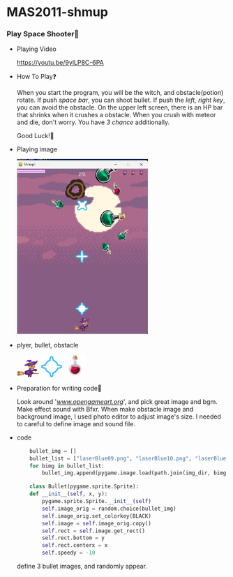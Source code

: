 MAS2011-shmup
=============
### Play Space Shooter👾

* Playing Video
  
  <https://youtu.be/9ylLP8C-6PA>

* How To Play❓

    When you start the program, you will be the witch, and obstacle(potion) rotate. If push *space bar*, you can shoot bullet. If push the *left, right key*, you can avoid the obstacle. On the upper left screen, there is an HP bar that shrinks when it crushes a obstacle. When you crush with meteor and die, don't worry. You have *3 chance* additionally. 

    Good Luck!🌟

* Playing image
  
  <img src="playing.png" width="300px" height="px"></img>

* plyer, bullet, obstacle

    <img src="img/witch.png" width="50px" height="px"></img>
    <img src="img/laserBlue08.png" width="50px" height="px"></img>
    <img src="img/potion_red_big.png" width="50px" height="px"></img>


* Preparation for writing code🫠
  
  Look around '*www.opengameart.org*', and pick great image and bgm. Make effect sound with Bfxr. When make obstacle image and background image, I used photo editor to adjust image's size. I needed to careful to define image and sound file.
  
* code 
    ```python
        bullet_img = []
        bullet_list = ["laserBlue09.png", "laserBlue10.png", "laserBlue08.png"]
        for bimg in bullet_list:
            bullet_img.append(pygame.image.load(path.join(img_dir, bimg)).convert())
    ```
    ```python
        class Bullet(pygame.sprite.Sprite):
        def __init__(self, x, y):
            pygame.sprite.Sprite.__init__(self)
            self.image_orig = random.choice(bullet_img)
            self.image_orig.set_colorkey(BLACK)
            self.image = self.image_orig.copy()
            self.rect = self.image.get_rect()
            self.rect.bottom = y
            self.rect.centerx = x
            self.speedy = -10
    ```

    define 3 bullet images, and randomly appear.

